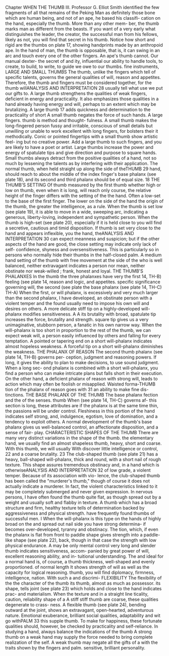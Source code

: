 Chapter
WHEN
THE THUMB
III.
Professor G. Elliot Smith identified the few fragments of
all that remains of the Peking Man as definitely those
bone which are
human being, and not of an ape, he based his classifi-
cation on the hand, especially the thumb. More than any other mem-
ber, the thumb marks man as different from the beasts. If you want
of a very early
what distinguishes the leader, the creator, the successful
man from his fellows, likely as not, you will find that
secret in his thumb.
Notice how short and rigid are the thumbs on plate 17, showing
handprints made by an anthropoid ape. In the hand of man, the
thumb is opposable, that is, it can swing in an arc and touch every
one of the other fingers. An ape's thumb cannot. Our manual dexter-
the secret of
and
ity,
influential
our ability to handle tools, to create, to build, to write, to guide
we owe to our thumbs.
fine instruments,
LARGE AND SMALL THUMBS
The thumb,
unlike the fingers which
tell
of specific talents, governs
the general qualities of will, reason and appetites. Therefore, the
thumb and fingers must be considered together, for the thumb willANALYSIS AND INTERPRETATION
28
usually tell what use we put our gifts to. A large thumb strengthens
the qualities of weak fingers, deficient in energy and practicality. It
also emphasizes those qualities in a hand already having energy and
will, perhaps to an extent which may be brutalizing. A large thumb
17
adds quickness and determination to the practicality of short
A
small
thumb negates
the force of such hands.
A
large
fingers.
thumb
is
method and thought-
fulness. A small thumb makes the long-fingered person fussy and
irritable, conscious of small details but unwilling or unable to work
excellent with long fingers, for
bolsters their
it
methodically.
Conic or pointed fingertips with a small thumb show artistic feel-
ing but no creative power. Add a large thumb to such fingers, and you
are likely to have a poet or artist. Large thumbs increase the power
and energy of spatulate tips and give direction and purpose to square
hands. Small thumbs always detract from the positive qualities of a
hand, not so
much by
lessening the talents as
by
interfering with their
application.
The normal thumb, when held
straight
up along the
side of theTHUMB
29
hand, should reach to about the middle of the index finger's base
phalanx (see plate 18), and its second and third phalanx should be
of equal size.
18
THE THUMB'S SETTING
Of
thumb measured by the first
thumb whether high or low on
thumb, even when it is long, will reach only
course, the relative height of the
finger differs with the setting of the
the hand. Often a low-set
to the base of the first finger.
The lower on
the side of the
hand the
origin of the
thumb, the
greater the intelligence, as a rule. When the thumb is set low (see
plate 19), it is able to move in a wide, sweeping arc, indicating a
generous, liberty-loving, independent and sympathetic person. When
the thumb is high-set (see plate 20), especially if it is held close to
you will find a secretive, cautious and timid disposition. If
thumb is set very close to the hand and appears inflexible, you
the hand,
theANALYSIS AND INTERPRETATION
30
can expect meanness and suspicion; but if the other aspects of the
hand are good, the close setting may indicate only lack of self-
confidence, shyness and oversensitiveness. This is particularly so in
persons who normally hide their thumbs in the half-closed palm. A
medium
hand
setting of the
thumb with free movement at the side of the
who is well balanced, neither extravagant
indicates a person
nor mean, neither obstinate nor weak-willed
;
frank, honest
and
loyal.
THE THUMB'S PHALANXES
In the thumb the three phalanxes have very
the first
14, TH-B)
feeling
(see plate 14,
reason and logic,
and
appetites.
specific significance
governing will, the second (see plate
the base phalanx (see plate 14, TH-C)
TH-A)
When
the
first,
or will phalanx,
is
excessively
and very much larger than the second phalanx, I have
developed,
an obstinate person with a violent temper and the
found
usually
need to impose his own will and desires on others. A more delicate
stiff
tip
on a highly-developed will-phalanx modifies
sensitiveness.
A
A
its
brutality with
broad, spatulate tip increases the force, brutality
and strength.
square tip gives us a very unimaginative, stubborn
person, a fanatic in his own narrow way.
When the will-phalanx is too short in proportion to the rest of the
thumb, we can expect weak will, a person easily influenced by others
and falling for every temptation. A pointed or tapering end on a
short will-phalanx indicates almost hopeless weakness.
A
forceful
tip on a short will-phalanx diminishes the weakness.
THE PHALANX OF REASON
The second thumb phalanx
(see plate 14,
TH-B)
governs per-
ception, judgment and reasoning powers. If long, it gives the ability
to plan to make decisions, to use sound judgment. When a long sec-
ond phalanx is combined with a short will-phalanx, you find a person
who can make intricate plans but falls short in their execution. On
the other hand, a deficient phalanx of reason with strong will, leads
to action which may often be foolish or misapplied. Waisted forma-THUMB
tion of the phalanx of reason goes with
31
an
ability to
make
fine dis-
tinctions.
THE BASE PHALANX OF THE THUMB
The base phalanx
fection
and the
of the
senses.
thumb
When
(see plate 14,
TH-C)
governs af-
this section is long, these attributes are
if the phalanx is at the same time thin, the passions will
be under control. Fleshiness in this portion of the hand indicates self
strong, and,
indulgence, egotism, love of domination, and a tendency to exploit
others. A normal development of the thumb's base phalanx gives us
well-balanced control, an affectionate disposition, and a sense of fair-
play.
CHARACTERISTIC SHAPES OF THE THUMB
There are many very
distinct variations in the
shape of the thumb.
the elementary hand, we usually find an almost shapeless
thumb, heavy, short and coarse. With this thumb, we will usually
With
discover
little
intelligence or control,
22
and a coarse
brutality.
23
The club-shaped thumb (see plate 21) has a heavy, ball-shaped
will-phalanx, thick and round, with a short nail of rough texture. This
shape assures tremendous obstinacy and, in a hand which is otherwiseANALYSIS AND INTERPRETATION
32
of low grade, a violent temper. Because of its association with vio-
lence, the club-shaped thumb has been called the "murderer's thumb,"
though of course it does not actually indicate a murderer. In fact,
the violent characteristics linked to it may be completely submerged
and never given
expression.
In nervous persons, I have often found the thumb quite flat, as
though spread out by a weight and usually soft and flabby in texture.
A thumb which has a broad structure and firm, healthy texture
tells of
determination backed by aggressiveness and physical strength.
have frequently found thumbs of
successful men.
I
When
the will-phalanx
is
this
type on the hands of highly
broad on the
and spread out
nail side
you have strong determina-
if
becomes
over-developed,
tyranny and obstinacy. The
tion, which,
if
even
the
phalanx is flat from front to
paddle shape gives strength
into a paddle-like shape (see plate 22),
back, though in that case the strength
with low physical endurance.
A
may
be only mental control
very long and slender thumb indicates sensitiveness, accom-
panied by great power of
will, excellent
reasoning ability, and in-
tuitional understanding.
The
and
ideal for a
normal hand
is,
of course, a
thumb
thickness, well-shaped and evenly proportioned.
of normal length
It
shows strength
of will as well as the capacity for logical reasoning.
thumb, you will find diplomacy, firmness, intelligence,
nation.
With such a
and discrimi-
FLEXIBILITY
The
flexibility of the
the character of
the
thumb
its
thumb, almost as much as
possessor.
its
shape,
tells
joint (see plate 23) which holds
and close to the hand indicates prac-
and materialism. When the texture and
in a straight line
ticality, caution, reliability
shape of a
A stiff
stiff
thumb
are coarse, these qualities degenerate to crass-
ness.
A flexible thumb (see plate 24), bending outward at the joint,
shows an extravagant, open-hearted, adventurous nature. Emotional
exuberance, brilliant social qualities, adaptability and wit go withPALM
33
this supple thumb. To make for happiness, these fortunate qualities
should, however, be checked by practicality and self-reliance.
In studying a hand, always balance the indications of the thumb
A strong thumb on a
weak hand may supply the force needed to bring complete
realization of the self. A weak thumb may negate all the gifts of a
with the traits shown by the fingers and palm.
sensitive,
brilliant personality.

